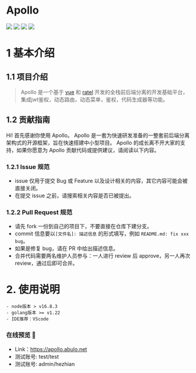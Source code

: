 # Apollo

<img src="https://img.shields.io/badge/golang-1.22-blue"/>
<img src="https://img.shields.io/badge/ratel-3.7.4-lightBlue"/>
<img src="https://img.shields.io/badge/vue-3.3.4-brightgreen"/>
<img src="https://img.shields.io/badge/element--plus-2.3.8-green"/>

# 1 基本介绍
## 1.1 项目介绍
> Apollo 是一个基于 [vue](https://vuejs.org) 和 [ratel](https://github.com/abulo/ratel) 开发的全栈前后端分离的开发基础平台，集成jwt鉴权，动态路由，动态菜单，鉴权，代码生成器等功能。

## 1.2 贡献指南
Hi! 首先感谢你使用 Apollo。
Apollo 是一套为快速研发准备的一整套前后端分离架构式的开源框架，旨在快速搭建中小型项目。
Apollo 的成长离不开大家的支持，如果你愿意为 Apollo 贡献代码或提供建议，请阅读以下内容。
### 1.2.1 Issue 规范
- issue 仅用于提交 Bug 或 Feature 以及设计相关的内容，其它内容可能会被直接关闭。
- 在提交 issue 之前，请搜索相关内容是否已被提出。
### 1.2.2 Pull Request 规范
- 请先 fork 一份到自己的项目下，不要直接在仓库下建分支。
- commit 信息要以`[文件名]: 描述信息` 的形式填写，例如 `README.md: fix xxx bug`。
- 如果是修复 bug，请在 PR 中给出描述信息。
- 合并代码需要两名维护人员参与：一人进行 review 后 approve，另一人再次 review，通过后即可合并。

# 2. 使用说明

```
- node版本 > v16.8.3
- golang版本 >= v1.22
- IDE推荐：VScode
```

### 在线预览 👀

- Link：https://apollo.abulo.net
- 测试账号: test/test
- 测试账号: admin/hezhian
